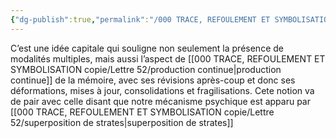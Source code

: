 ```yaml
---
{"dg-publish":true,"permalink":"/000 TRACE, REFOULEMENT ET SYMBOLISATION copie/Lettre 52/la mémoire n’est pas présente une fois mais plusieurs fois/","created":"2024-07-20T09:20:46.156-04:00","updated":"2025-08-14T06:31:23.094-04:00"}
---
```



C’est une idée capitale qui souligne non seulement la présence de modalités multiples, mais aussi l’aspect de [[000 TRACE, REFOULEMENT ET SYMBOLISATION copie/Lettre 52/production continue\|production continue]] de la mémoire, avec ses révisions après-coup et donc ses déformations, mises à jour, consolidations et fragilisations. Cete notion va de pair avec celle disant que notre mécanisme psychique est apparu par [[000 TRACE, REFOULEMENT ET SYMBOLISATION copie/Lettre 52/superposition de strates\|superposition de strates]]